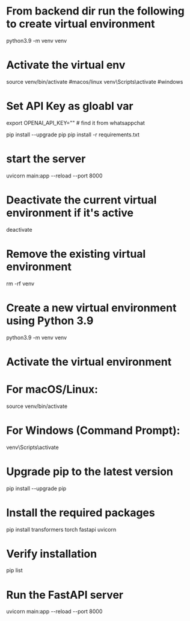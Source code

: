 # From backend dir run the following to create virtual environment
python3.9 -m venv venv

# Activate the virtual env
source venv/bin/activate #macos/linux
venv\Scripts\activate #windows

# Set API Key as gloabl var
export OPENAI_API_KEY="" # find it from whatsappchat

pip install --upgrade pip
pip install -r requirements.txt

# start the server
uvicorn main:app --reload --port 8000


# Deactivate the current virtual environment if it's active
deactivate

# Remove the existing virtual environment
rm -rf venv

# Create a new virtual environment using Python 3.9
python3.9 -m venv venv

# Activate the virtual environment
# For macOS/Linux:
source venv/bin/activate

# For Windows (Command Prompt):
venv\Scripts\activate

# Upgrade pip to the latest version
pip install --upgrade pip

# Install the required packages
pip install transformers torch fastapi uvicorn

# Verify installation
pip list

# Run the FastAPI server
uvicorn main:app --reload --port 8000


